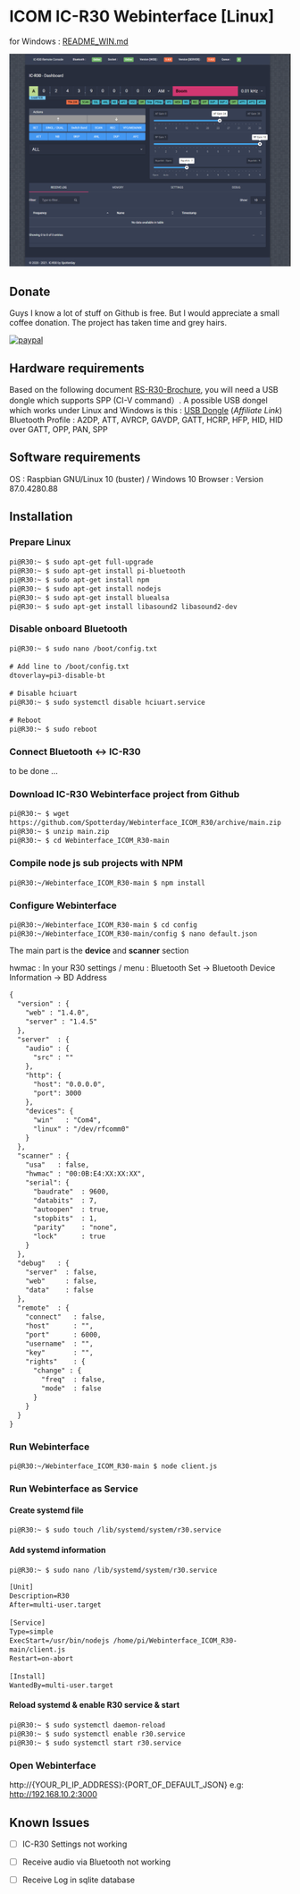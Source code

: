 # ICOM IC-R30 Webinterface [Linux]

for Windows : [README_WIN.md](README_WIN.md)

![IC-R30 Webinterface](https://github.com/Spotterday/Webinterface_ICOM_R30/blob/main/IC-R30%20Webinterface.PNG)

## Donate
Guys I know a lot of stuff on Github is free. But I would appreciate a small coffee donation. The project has taken time and grey hairs.

[![paypal](https://www.paypalobjects.com/en_US/i/btn/btn_donateCC_LG.gif)](https://www.paypal.com/paypalme/spotterday/10)

## Hardware requirements

Based on the following document [RS-R30-Brochure](doc/RS-R30-Brochure.pdf), you will need a USB dongle which supports SPP (CI-V command）.
A possible USB dongel which works under Linux and Windows is this : [USB Dongle](https://amzn.to/3o0EV8l) (*Affiliate  Link*)
Bluetooth Profile : A2DP, ATT, AVRCP, GAVDP, GATT, HCRP, HFP, HID, HID over GATT, OPP, PAN, SPP

## Software requirements

OS : Raspbian GNU/Linux 10 (buster) / Windows 10
Browser : Version 87.0.4280.88 

## Installation

### Prepare Linux

```
pi@R30:~ $ sudo apt-get full-upgrade
pi@R30:~ $ sudo apt-get install pi-bluetooth
pi@R30:~ $ sudo apt-get install npm
pi@R30:~ $ sudo apt-get install nodejs
pi@R30:~ $ sudo apt-get install bluealsa
pi@R30:~ $ sudo apt-get install libasound2 libasound2-dev
``` 

### Disable onboard Bluetooth

``` 
pi@R30:~ $ sudo nano /boot/config.txt

# Add line to /boot/config.txt
dtoverlay=pi3-disable-bt

# Disable hciuart
pi@R30:~ $ sudo systemctl disable hciuart.service

# Reboot
pi@R30:~ $ sudo reboot
```

### Connect Bluetooth <-> IC-R30

to be done ...

### Download IC-R30 Webinterface project from Github

```	
pi@R30:~ $ wget https://github.com/Spotterday/Webinterface_ICOM_R30/archive/main.zip
pi@R30:~ $ unzip main.zip
pi@R30:~ $ cd Webinterface_ICOM_R30-main
```

### Compile node js sub projects with NPM 

```	
pi@R30:~/Webinterface_ICOM_R30-main $ npm install
```	

### Configure Webinterface

```	
pi@R30:~/Webinterface_ICOM_R30-main $ cd config
pi@R30:~/Webinterface_ICOM_R30-main/config $ nano default.json
```	

The main part is the **device** and **scanner** section

hwmac : In your R30 settings / menu : Bluetooth Set -> Bluetooth Device Information -> BD Address

```
{
  "version" : {
    "web" : "1.4.0",
    "server" : "1.4.5"
  },
  "server"  : {
    "audio" : {
      "src" : ""
    },
    "http": {
      "host": "0.0.0.0",
      "port": 3000
    },
    "devices": {
      "win"   : "Com4",
      "linux" : "/dev/rfcomm0"
    }
  },
  "scanner" : {
    "usa"   : false,
    "hwmac" : "00:0B:E4:XX:XX:XX",
    "serial": {
      "baudrate"  : 9600,
      "databits"  : 7,
      "autoopen"  : true,
      "stopbits"  : 1,
      "parity"    : "none",
      "lock"      : true
    }
  },
  "debug"   : {
    "server"  : false,
    "web"     : false,
    "data"    : false
  },
  "remote"  : {
    "connect"   : false,
    "host"      : "",
    "port"      : 6000,
    "username"  : "",
    "key"       : "",
    "rights"    : {
      "change" : {
        "freq"  : false,
        "mode"  : false
      }
    }
  }
}
```

### Run Webinterface
```
pi@R30:~/Webinterface_ICOM_R30-main $ node client.js
```

### Run Webinterface as Service

#### Create systemd file 
```
pi@R30:~ $ sudo touch /lib/systemd/system/r30.service
```

#### Add systemd information
```
pi@R30:~ $ sudo nano /lib/systemd/system/r30.service
```
```
[Unit]
Description=R30
After=multi-user.target

[Service]
Type=simple
ExecStart=/usr/bin/nodejs /home/pi/Webinterface_ICOM_R30-main/client.js
Restart=on-abort

[Install]
WantedBy=multi-user.target
```
#### Reload systemd & enable R30 service & start 

```
pi@R30:~ $ sudo systemctl daemon-reload 
pi@R30:~ $ sudo systemctl enable r30.service
pi@R30:~ $ sudo systemctl start r30.service
```

### Open Webinterface
http://{YOUR_PI_IP_ADDRESS}:{PORT_OF_DEFAULT_JSON}
e.g: http://192.168.10.2:3000

## Known Issues

- [ ] IC-R30 Settings not working
- [ ] Receive audio via Bluetooth not working
- [ ] Receive Log in sqlite database



